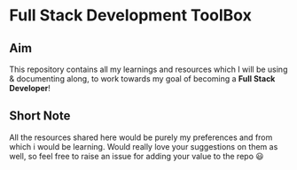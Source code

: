 # Full Stack Development ToolBox

## Aim
This repository contains all my learnings and resources which I will be using & documenting along, to work towards my goal of becoming a **Full Stack Developer**!

## Short Note
All the resources shared here would be purely my preferences and from which i would be learning. Would really love your suggestions on them as well, so feel free to raise an issue for adding your value to the repo 😃



